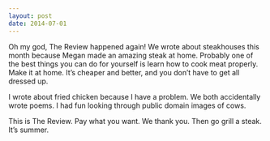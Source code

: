 ```yaml
---
layout: post
date: 2014-07-01
---
```


Oh my god, The Review happened again! We wrote about steakhouses this month because Megan made an amazing steak at home. Probably one of the best things you can do for yourself is learn how to cook meat properly. Make it at home. It’s cheaper and better, and you don’t have to get all dressed up.

I wrote about fried chicken because I have a problem. We both accidentally wrote poems. I had fun looking through public domain images of cows.

This is The Review. Pay what you want. We thank you. Then go grill a steak. It’s summer.
